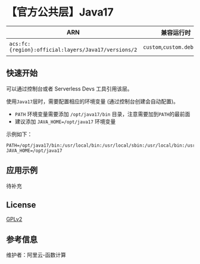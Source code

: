 
# 【官方公共层】Java17

| ARN  |  兼容运行时  | 版本 |
|------|------|--------|
| `acs:fc:{region}:official:layers/Java17/versions/2` | `custom`,`custom.debian10`   | openjdk 17.0.2  |

## 快速开始
可以通过控制台或者 Serverless Devs 工具引用该层。

使用`Java17`层时，需要配置相应的环境变量 (通过控制台创建会自动配置)。
- `PATH` 环境变量需要添加 `/opt/java17/bin` 目录，注意需要加到`PATH`的最前面
- 建议添加 `JAVA_HOME=/opt/java17` 环境变量

示例如下：
```shell
PATH=/opt/java17/bin:/usr/local/bin:/usr/local/sbin:/usr/local/bin:/usr/sbin:/usr/bin:/sbin:/bin:/opt/bin
JAVA_HOME=/opt/java17
```

## 应用示例
待补充

## License
[GPLv2](https://openjdk.org/legal/gplv2+ce.html)

## 参考信息
维护者：阿里云-函数计算